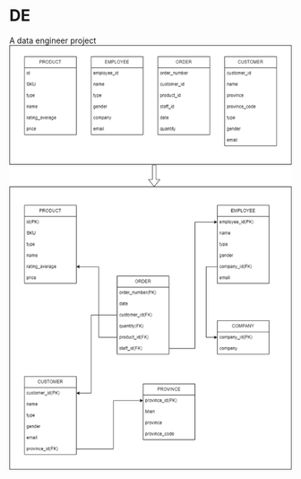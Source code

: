 # DE
A data engineer project
![alt text](https://github.com/hungdung0403/DE/blob/main/Untitled%20Diagram.drawio%20(1).png)
